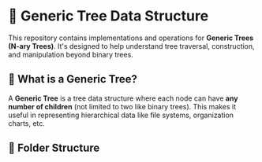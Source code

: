 # 🌳 Generic Tree Data Structure

This repository contains implementations and operations for **Generic Trees (N-ary Trees)**. It's designed to help understand tree traversal, construction, and manipulation beyond binary trees.

## 📘 What is a Generic Tree?

A **Generic Tree** is a tree data structure where each node can have **any number of children** (not limited to two like binary trees). This makes it useful in representing hierarchical data like file systems, organization charts, etc.

## 📂 Folder Structure

